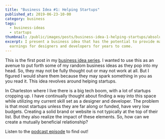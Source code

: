 ```yaml
---
title: "Business Idea #1: Helping Startups"
published_at: 2019-06-23-10-00
category: business
tags:
  - business-ideas
  - startups
thumbnail: /public/images/posts/business-idea-1-helping-startups/absolutvision-82tpeld0_e4-unsplash-min-1-scaled.jpeg
excerpt: I present a business idea that has the potential to provide massive
  earnings for designers and developers for years to come.
---
```

This is the first post in my [business idea series](/learn/tag/business-ideas). I wanted to use this as an avenue to put forth some of my random business ideas as they pop into my head. So, they may not be fully thought out or may not work at all. But I figured I would share them because they may spark something in you as you read it. This idea revolves around helping startups.

In Charleston where I live there is a big tech boom, with a lot of startups cropping up. I have continually thought about finding a way into this space while utilizing my current skill set as a designer and developer. The problem is that most startups unless they are far along or funded, have very low budgets. Creating a solid brand or website is not typically at the top of their list. But they also realize the impact of these elements. So, how can we create a mutually beneficial relationship?

Listen to the [podcast episode](https://anchor.fm/bddpodcast/episodes/2--Business-Idea-1-Helping-Startups-e4d059/a-ah8ro9) to find out!